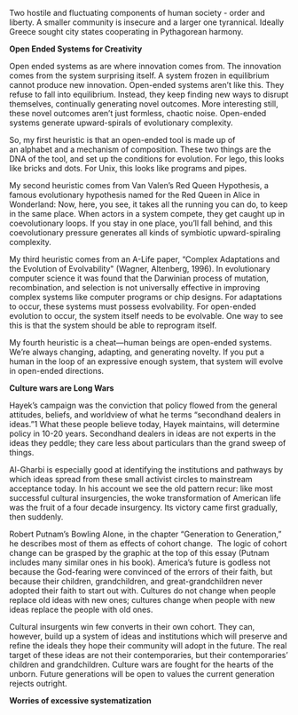 Two hostile and fluctuating components of human society - order and liberty. A smaller community is insecure and a larger one tyrannical. Ideally Greece sought city states cooperating in Pythagorean harmony.

  

**Open Ended Systems for Creativity**

Open ended systems as are where innovation comes from. The innovation comes from the system surprising itself. A system frozen in equilibrium cannot produce new innovation. Open-ended systems aren’t like this. They refuse to fall into equilibrium. Instead, they keep finding new ways to disrupt themselves, continually generating novel outcomes. More interesting still, these novel outcomes aren’t just formless, chaotic noise. Open-ended systems generate upward-spirals of evolutionary complexity.

So, my first heuristic is that an open-ended tool is made up of an alphabet and a mechanism of composition. These two things are the DNA of the tool, and set up the conditions for evolution. For lego, this looks like bricks and dots. For Unix, this looks like programs and pipes.

My second heuristic comes from Van Valen’s Red Queen Hypothesis, a famous evolutionary hypothesis named for the Red Queen in Alice in Wonderland: Now, here, you see, it takes all the running you can do, to keep in the same place. When actors in a system compete, they get caught up in coevolutionary loops. If you stay in one place, you’ll fall behind, and this coevolutionary pressure generates all kinds of symbiotic upward-spiraling complexity.

My third heuristic comes from an A-Life paper, “Complex Adaptations and the Evolution of Evolvability" (Wagner, Altenberg, 1996). In evolutionary computer science it was found that the Darwinian process of mutation, recombination, and selection is not universally effective in improving complex systems like computer programs or chip designs. For adaptations to occur, these systems must possess evolvability. For open-ended evolution to occur, the system itself needs to be evolvable. One way to see this is that the system should be able to reprogram itself.

My fourth heuristic is a cheat—human beings are open-ended systems. We’re always changing, adapting, and generating novelty. If you put a human in the loop of an expressive enough system, that system will evolve in open-ended directions.

  

**Culture wars are Long Wars**

Hayek’s campaign was the conviction that policy flowed from the general attitudes, beliefs, and worldview of what he terms “secondhand dealers in ideas.”1 What these people believe today, Hayek maintains, will determine policy in 10-20 years. Secondhand dealers in ideas are not experts in the ideas they peddle; they care less about particulars than the grand sweep of things.

Al-Gharbi is especially good at identifying the institutions and pathways by which ideas spread from these small activist circles to mainstream acceptance today. In his account we see the old pattern recur: like most successful cultural insurgencies, the woke transformation of American life was the fruit of a four decade insurgency. Its victory came first gradually, then suddenly.

Robert Putnam’s Bowling Alone, in the chapter “Generation to Generation,” he describes most of them as effects of cohort change.  The logic of cohort change can be grasped by the graphic at the top of this essay (Putnam includes many similar ones in his book). America’s future is godless not because the God-fearing were convinced of the errors of their faith, but because their children, grandchildren, and great-grandchildren never adopted their faith to start out with. Cultures do not change when people replace old ideas with new ones; cultures change when people with new ideas replace the people with old ones.

Cultural insurgents win few converts in their own cohort. They can, however, build up a system of ideas and institutions which will preserve and refine the ideals they hope their community will adopt in the future. The real target of these ideas are not their contemporaries, but their contemporaries’ children and grandchildren. Culture wars are fought for the hearts of the unborn. Future generations will be open to values the current generation rejects outright.

**Worries of excessive systematization**
